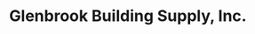---
title: "Glenbrook Building Supply, Inc."
url: /oakdale/glenbrook-building-supply-inc/
shop: medical supply
---